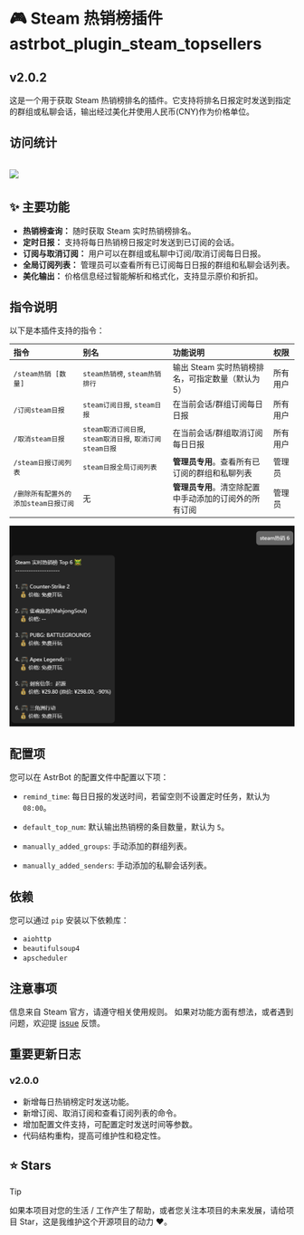 # 🎮 Steam 热销榜插件 astrbot_plugin_steam_topsellers

## v2.0.2

这是一个用于获取 Steam 热销榜排名的插件。它支持将排名日报定时发送到指定的群组或私聊会话，输出经过美化并使用人民币(CNY)作为价格单位。

## 访问统计

## <a href="https://count.getloli.com/"><img src="https://count.getloli.com/get/@:astrbot_plugin_steam_topsellers?theme=rule34"></a>

## ✨ 主要功能

- **热销榜查询：** 随时获取 Steam 实时热销榜排名。
- **定时日报：** 支持将每日热销榜日报定时发送到已订阅的会话。
- **订阅与取消订阅：** 用户可以在群组或私聊中订阅/取消订阅每日日报。
- **全局订阅列表：** 管理员可以查看所有已订阅每日日报的群组和私聊会话列表。
- **美化输出：** 价格信息经过智能解析和格式化，支持显示原价和折扣。

## 指令说明

以下是本插件支持的指令：

| 指令                                 | 别名                                                      | 功能说明                                               | 权限     |
| :----------------------------------- | :-------------------------------------------------------- | :----------------------------------------------------- | :------- |
| `/steam热销 [数量]`                  | `steam热销榜`, `steam热销排行`                            | 输出 Steam 实时热销榜排名，可指定数量（默认为 5）      | 所有用户 |
| `/订阅steam日报`                     | `steam订阅日报`, `steam日报`                              | 在当前会话/群组订阅每日日报                            | 所有用户 |
| `/取消steam日报`                     | `steam取消订阅日报`, `steam取消日报`, `取消订阅steam日报` | 在当前会话/群组取消订阅每日日报                        | 所有用户 |
| `/steam日报订阅列表`                 | `steam日报全局订阅列表`                                   | **管理员专用**。查看所有已订阅的群组和私聊列表         | 管理员   |
| `/删除所有配置外的添加steam日报订阅` | 无                                                        | **管理员专用**。清空除配置中手动添加的订阅外的所有订阅 | 管理员   |

![alt text](command.png)

## 配置项

您可以在 AstrBot 的配置文件中配置以下项：

- `remind_time`: 每日日报的发送时间，若留空则不设置定时任务，默认为 `08:00`。

- `default_top_num`: 默认输出热销榜的条目数量，默认为 `5`。

- `manually_added_groups`: 手动添加的群组列表。

- `manually_added_senders`: 手动添加的私聊会话列表。

## 依赖

您可以通过 `pip` 安装以下依赖库：

- `aiohttp`
- `beautifulsoup4`
- `apscheduler`

## 注意事项

信息来自 Steam 官方，请遵守相关使用规则。
如果对功能方面有想法，或者遇到问题，欢迎提 [issue](https://github.com/zhewang448/astrbot_plugin_SteamSaleTracker/issues) 反馈。

## 重要更新日志

### v2.0.0

- 新增每日热销榜定时发送功能。
- 新增订阅、取消订阅和查看订阅列表的命令。
- 增加配置文件支持，可配置定时发送时间等参数。
- 代码结构重构，提高可维护性和稳定性。

## ⭐ Stars

> [!TIP]
> 如果本项目对您的生活 / 工作产生了帮助，或者您关注本项目的未来发展，请给项目 Star，这是我维护这个开源项目的动力 ❤️。
